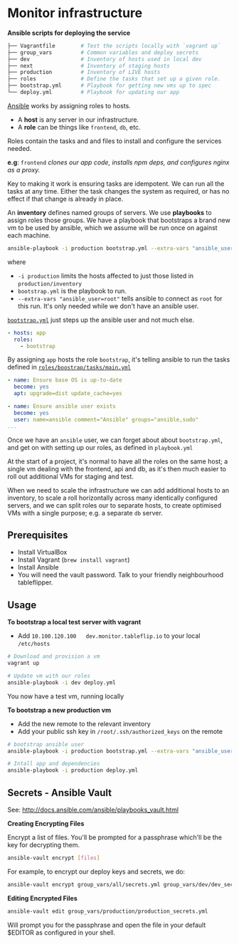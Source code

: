 # Monitor infrastructure

**Ansible scripts for deploying the service**

```sh
├── Vagrantfile        # Test the scripts locally with `vagrant up`
├── group_vars         # Common variables and deploy secrets
├── dev                # Inventory of hosts used in local dev
├── next               # Inventory of staging hosts
├── production         # Inventory of LIVE hosts
├── roles              # Define the tasks that set up a given role.
├── bootstrap.yml      # Playbook for getting new vms up to spec
└── deploy.yml         # Playbook for updating our app
```

[Ansible](http://docs.ansible.com/ansible/index.html) works by assigning roles to hosts.

- A **host** is any server in our infrastructure.
- A **role** can be things like `frontend`, `db`, etc.

Roles contain the tasks and and files to install and configure the services needed.

**e.g**: `frontend` _clones our app code, installs npm deps, and configures nginx as a proxy._

Key to making it work is ensuring tasks are idempotent. We can run all the tasks at any time. Either the task changes the system as required, or has no effect if that change is already in place.

An **inventory** defines named groups of servers. We use **playbooks** to assign roles those groups. We have a playbook that bootstraps a brand new vm to be used by ansible, which we assume will be run once on against each machine.

```sh
ansible-playbook -i production bootstrap.yml --extra-vars "ansible_user=root"
```

where
- `-i production` limits the hosts affected to just those listed in `production/inventory`
- `bootstrap.yml` is the playbook to run.
- `--extra-vars "ansible_user=root"` tells ansible to connect as `root` for this run. It's only needed while we don't have an ansible user.

[`bootstrap.yml`](https://github.com/tableflip/monitor-infrastructure/blob/master/bootstrap.yml) just steps up the ansible user and not much else.

```yaml
- hosts: app
  roles:
    - bootstrap
```

By assigning `app` hosts the role `bootstrap`, it's telling ansible to run the tasks defined in [`roles/boostrap/tasks/main.yml`](https://github.com/tableflip/monitor-infrastructure/blob/master/roles/bootstrap/tasks/main.yml)

```yaml
- name: Ensure base OS is up-to-date
  become: yes
  apt: upgrade=dist update_cache=yes

- name: Ensure ansible user exists
  become: yes
  user: name=ansible comment="Ansible" groups="ansible,sudo"
...
```

Once we have an `ansible` user, we can forget about about `bootstrap.yml`, and get on with setting up our roles, as defined in `playbook.yml`

At the start of a project, it's normal to have all the roles on the same host; a single vm dealing with the frontend, api and db, as it's then much easier to roll out additional VMs for staging and test.

When we need to scale the infrastructure we can add additional hosts to an inventory, to scale a roll horizontally across many identically configured servers, and we can split roles our to separate hosts, to create optimised VMs with a single purpose; e.g. a separate `db` server.

## Prerequisites

- Install VirtualBox
- Install Vagrant (`brew install vagrant`)
- Install Ansible
- You will need the vault password. Talk to your friendly neighbourhood tableflipper.

## Usage

**To bootstrap a local test server with vagrant**

- Add `10.100.120.100	dev.monitor.tableflip.io` to your local `/etc/hosts`

```sh
# Download and provision a vm
vagrant up

# Update vm with our roles
ansible-playbook -i dev deploy.yml
```

You now have a test vm, running locally

**To bootstrap a new production vm**

- Add the new remote to the relevant inventory
- Add your public ssh key in `/root/.ssh/authorized_keys` on the remote

```sh
# bootstrap ansible user
ansible-playbook -i production bootstrap.yml --extra-vars "ansible_user=root"

# Intall app and dependencies
ansible-playbook -i production deploy.yml
```

## Secrets - Ansible Vault

See: http://docs.ansible.com/ansible/playbooks_vault.html

**Creating Encrypting Files**

Encrypt a list of files. You'll be prompted for a passphrase which'll be the key for decrypting them.

```sh
ansible-vault encrypt [files]
```

For example, to encrypt our deploy keys and secrets, we do:

```sh
ansible-vault encrypt group_vars/all/secrets.yml group_vars/dev/dev_secrets.yml group_vars/next/next_secrets.yml group_vars/production/production_secrets.yml
```

**Editing Encrypted Files**

```sh
ansible-vault edit group_vars/production/production_secrets.yml
```

Will prompt you for the passphrase and open the file in your default $EDITOR as configured in your shell.
